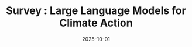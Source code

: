 ---
title: "Survey : Large Language Models for Climate Action"
collection: publications
category: conferences
permalink: /publication/2025-01-01/drug-discovery
excerpt: 'We conduct a thorough research around fine tuned LLMs available for climate action .'
date: 2025-10-01
venue: 'International Joint Conference on Artificial Intelligence (In preparation)'
# slidesurl: 'http://academicpages.github.io/files/slides3.pdf'
# paperurl: 'http://academicpages.github.io/files/paper3.pdf'
citation: 'Sameera S Kashyap, Akashata Mohair  (2025). &quot;Survey : Large Language Models for Climate Action.&quot; <i>International Joint Conference on Artificial Intelligence</i>.'
---